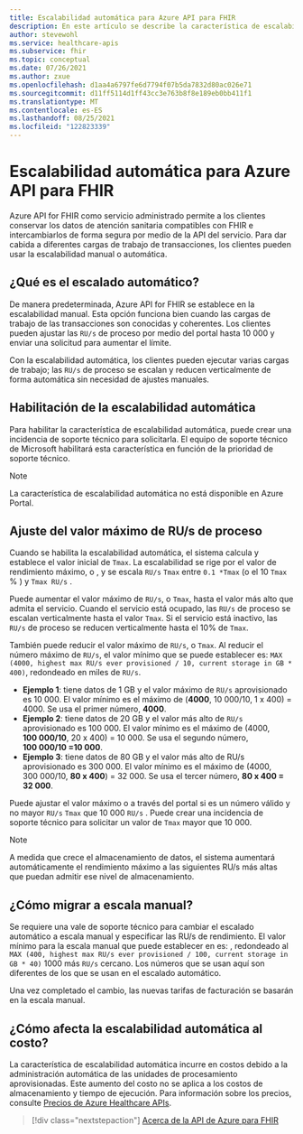 ```yaml
---
title: Escalabilidad automática para Azure API para FHIR
description: En este artículo se describe la característica de escalabilidad automática para Azure API for FHIR.
author: stevewohl
ms.service: healthcare-apis
ms.subservice: fhir
ms.topic: conceptual
ms.date: 07/26/2021
ms.author: zxue
ms.openlocfilehash: d1aa4a6797fe6d7794f07b5da7832d80ac026e71
ms.sourcegitcommit: d11ff5114d1ff43cc3e763b8f8e189eb0bb411f1
ms.translationtype: MT
ms.contentlocale: es-ES
ms.lasthandoff: 08/25/2021
ms.locfileid: "122823339"
---
```

# <a name="autoscale-for-azure-api-for-fhir"></a>Escalabilidad automática para Azure API para FHIR 

Azure API for FHIR como servicio administrado permite a los clientes conservar los datos de atención sanitaria compatibles con FHIR e intercambiarlos de forma segura por medio de la API del servicio. Para dar cabida a diferentes cargas de trabajo de transacciones, los clientes pueden usar la escalabilidad manual o automática.

## <a name="what-is-autoscale"></a>¿Qué es el escalado automático?

De manera predeterminada, Azure API for FHIR se establece en la escalabilidad manual. Esta opción funciona bien cuando las cargas de trabajo de las transacciones son conocidas y coherentes. Los clientes pueden ajustar las `RU/s` de proceso por medio del portal hasta 10 000 y enviar una solicitud para aumentar el límite. 

Con la escalabilidad automática, los clientes pueden ejecutar varias cargas de trabajo; las `RU/s` de proceso se escalan y reducen verticalmente de forma automática sin necesidad de ajustes manuales.

## <a name="how-to-enable-autoscale"></a>Habilitación de la escalabilidad automática

Para habilitar la característica de escalabilidad automática, puede crear una incidencia de soporte técnico para solicitarla. El equipo de soporte técnico de Microsoft habilitará esta característica en función de la prioridad de soporte técnico.

> [!NOTE]
> La característica de escalabilidad automática no está disponible en Azure Portal.

## <a name="how-to-adjust-the-maximum-throughput-rus"></a>Ajuste del valor máximo de RU/s de proceso

Cuando se habilita la escalabilidad automática, el sistema calcula y establece el valor inicial de `Tmax`. La escalabilidad se rige por el valor de rendimiento máximo, o , y se escala `RU/s` `Tmax` entre `0.1 *Tmax` (o el 10 `Tmax` % ) y `Tmax RU/s` . 

Puede aumentar el valor máximo de `RU/s`, o `Tmax`, hasta el valor más alto que admita el servicio. Cuando el servicio está ocupado, las `RU/s` de proceso se escalan verticalmente hasta el valor `Tmax`. Si el servicio está inactivo, las `RU/s` de proceso se reducen verticalmente hasta el 10% de `Tmax`.
 
También puede reducir el valor máximo de `RU/s`, o `Tmax`. Al reducir el número máximo de `RU/s`, el valor mínimo que se puede establecer es: `MAX (4000, highest max RU/s ever provisioned / 10, current storage in GB * 400)`, redondeado en miles de `RU/s`.

* **Ejemplo 1**: tiene datos de 1 GB y el valor máximo de `RU/s` aprovisionado es 10 000. El valor mínimo es el máximo de (**4000**, 10 000/10, 1 x 400) = 4000. Se usa el primer número, **4000**.
* **Ejemplo 2**: tiene datos de 20 GB y el valor más alto de `RU/s` aprovisionado es 100 000. El valor mínimo es el máximo de (4000, **100 000/10**, 20 x 400) = 10 000. Se usa el segundo número, **100 000/10 =10 000**.
* **Ejemplo 3**: tiene datos de 80 GB y el valor más alto de RU/s aprovisionado es 300 000. El valor mínimo es el máximo de (4000, 300 000/10, **80 x 400**) = 32 000. Se usa el tercer número, **80 x 400 = 32 000**.

Puede ajustar el valor máximo o a través del portal si es un número válido y no mayor `RU/s` `Tmax` que 10 000 `RU/s` . Puede crear una incidencia de soporte técnico para solicitar un valor de `Tmax` mayor que 10 000.

>[!Note] 
>A medida que crece el almacenamiento de datos, el sistema aumentará automáticamente el rendimiento máximo a las siguientes RU/s más altas que puedan admitir ese nivel de almacenamiento.


## <a name="how-to-migrate-to-manual-scale"></a>¿Cómo migrar a escala manual?

Se requiere una vale de soporte técnico para cambiar el escalado automático a escala manual y especificar las RU/s de rendimiento. El valor mínimo para la escala manual que puede establecer en es: , redondeado al `MAX (400, highest max RU/s ever provisioned / 100, current storage in GB * 40)` 1000 más `RU/s` cercano. Los números que se usan aquí son diferentes de los que se usan en el escalado automático.

Una vez completado el cambio, las nuevas tarifas de facturación se basarán en la escala manual.

## <a name="what-is-the-cost-impact-of-autoscale"></a>¿Cómo afecta la escalabilidad automática al costo?

La característica de escalabilidad automática incurre en costos debido a la administración automática de las unidades de procesamiento aprovisionadas. Este aumento del costo no se aplica a los costos de almacenamiento y tiempo de ejecución. Para información sobre los precios, consulte [Precios de Azure Healthcare APIs](https://azure.microsoft.com/pricing/details/azure-api-for-fhir/).

>[!div class="nextstepaction"]
>[Acerca de la API de Azure para FHIR](overview.md)
